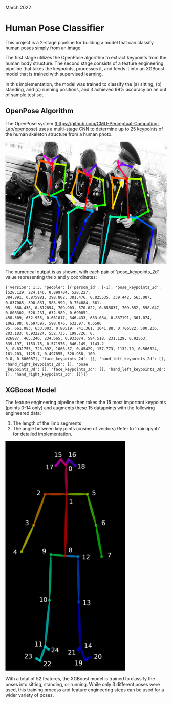 March 2022
# Human Pose Classifier

This project is a 2-stage pipeline for building a model that can classify human poses simply from an image.

The first stage utilizes the OpenPose algorithm to extract keypoints from the human body structure. The second stage consists of a feature engineering pipeline that takes the keypoints, processes it, and feeds it into an XGBoost model that is trained with supervised learning.

In this implementation, the model was trained to classify the (a) sitting, (b) standing, and (c) running positions, and it achieved 99% accuracy on an out of sample test set.

## OpenPose Algorithm

The OpenPose system (https://github.com/CMU-Perceptual-Computing-Lab/openpose) uses a multi-stage CNN to determine up to 25 keypoints of the human skeleton structure from a human photo.

![OpenPose](images/openpose.png)

The numerical output is as shown, with each pair of 'pose_keypoints_2d' value representing the x and y coordinates:
```
{'version': 1.3, 'people': [{'person_id': [-1], 'pose_keypoints_2d': [528.129, 224.146, 0.899704, 528.227,
384.891, 0.875981, 398.802, 381.476, 0.825535, 339.442, 563.087, 0.837085, 398.831, 583.999, 0.754884, 661.
05, 388.438, 0.812854, 709.903, 570.022, 0.855837, 709.852, 598.047, 0.808302, 528.231, 632.989, 0.690851,
458.309, 632.955, 0.661017, 346.433, 633.084, 0.837191, 301.074, 1062.88, 0.697597, 598.076, 632.97, 0.6506
05, 661.083, 633.003, 0.80519, 741.361, 1041.88, 0.706522, 500.236, 203.183, 0.932224, 552.735, 199.726, 0.
926887, 465.246, 234.665, 0.933074, 594.518, 231.129, 0.92563, 839.197, 1153.75, 0.571976, 846.149, 1143.2
5, 0.631755, 723.892, 1066.37, 0.45429, 157.773, 1132.79, 0.566524, 161.203, 1125.7, 0.497855, 328.958, 109
0.8, 0.606087], 'face_keypoints_2d': [], 'hand_left_keypoints_2d': [], 'hand_right_keypoints_2d': [], 'pose
_keypoints_3d': [], 'face_keypoints_3d': [], 'hand_left_keypoints_3d': [], 'hand_right_keypoints_3d': []}]}
```

## XGBoost Model

The feature engineering pipeline then takes the 15 most important keypoints (points 0-14 only) and augments these 15 datapoints with the following engineered data:
1. The length of the limb segments
2. The angle between key joints (cosine of vectors)
Refer to 'train.ipynb' for detailed implementation.

![OpenPose](images/keypoints.png)

With a total of 52 features, the XGBoost model is trained to classify the poses into sitting, standing, or running. While only 3 different poses were used, this training process and feature engineering steps can be used for a wider variety of poses.